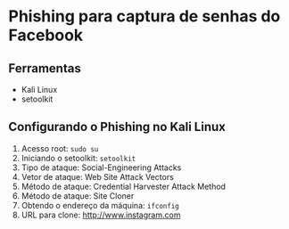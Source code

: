 <!DOCTYPE html>
<html lang="pt-BR">
<head>
    <meta charset="UTF-8">
    <meta name="viewport" content="width=device-width, initial-scale=1.0">
   <!-- <title>Phishing para captura de senhas do Facebook</title> -->
</head>
<body>
    <h1>Phishing para captura de senhas do Facebook</h1>
    <h2>Ferramentas</h2>
    <ul>
        <li>Kali Linux</li>
        <li>setoolkit</li>
    </ul>
    <h2>Configurando o Phishing no Kali Linux</h2>
    <ol>
        <li>Acesso root: <code>sudo su</code></li>
        <li>Iniciando o setoolkit: <code>setoolkit</code></li>
        <li>Tipo de ataque: Social-Engineering Attacks</li>
        <li>Vetor de ataque: Web Site Attack Vectors</li>
        <li>Método de ataque: Credential Harvester Attack Method</li>
        <li>Método de ataque: Site Cloner</li>
        <li>Obtendo o endereço da máquina: <code>ifconfig</code></li>
        <li>URL para clone: <a href="http://www.instagram.com">http://www.instagram.com</a></li>
    </ol>
</body>
</html>
